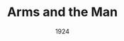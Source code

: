 ---
title: Arms and the Man
date: 1924
closing_date:
layout: productions
featured_image:
image_caption:
image_credit:
playbill:
category:
Theatre: Theatre Jacksonville
cast:
- Mouka: Dore' Beauchamp-Nobbs
- Captain Bluntschli: E.S. Beauchamp-Nobbs
- A Russian Officer: H. C. Spence
- Nicola: J.H. Pratt
- Maina: Maria May
- Catherine Petcoff: Mrs. J. H. Pratt
- Major Sergius Saranoff: Philip S. May
- Major Petcoff: W. R. Carter
crew:
- Director: Birsa Shepard
- Stage and Lights: Martha Race
- Music: Mrs. Rowland Marshall
external_links:
---
